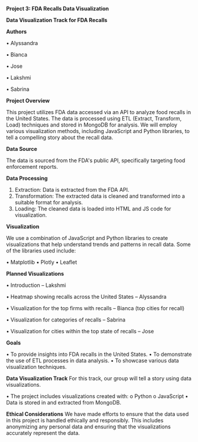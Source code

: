 **Project 3: FDA Recalls Data Visualization**

**Data Visualization Track for FDA Recalls**

**Authors**

•	Alyssandra 

•	Bianca

•	Jose

•	Lakshmi

•	Sabrina

**Project Overview**

This project utilizes FDA data accessed via an API to analyze food recalls in the United States. The data is processed using ETL (Extract, Transform, Load) techniques and stored in MongoDB for analysis. We will employ various visualization methods, including JavaScript and Python libraries, to tell a compelling story about the recall data.

**Data Source**

The data is sourced from the FDA's public API, specifically targeting food enforcement reports.

**Data Processing**

1.	Extraction: Data is extracted from the FDA API.
2.	Transformation: The extracted data is cleaned and transformed into a suitable format for analysis.
3.	Loading: The cleaned data is loaded into HTML and JS code for visualization.

**Visualization**

We use a combination of JavaScript and Python libraries to create visualizations that help understand trends and patterns in recall data. Some of the libraries used include:

•	Matplotlib
•	Plotly
•	Leaflet


**Planned Visualizations**

•	Introduction – Lakshmi

•	Heatmap showing recalls across the United States – Alyssandra

•	Visualization for the top firms with recalls – Bianca (top cities for recall)

•	Visualization for categories of recalls – Sabrina 

•	Visualization for cities within the top state of recalls – Jose

**Goals**

•	To provide insights into FDA recalls in the United States.
•	To demonstrate the use of ETL processes in data analysis.
•	To showcase various data visualization techniques.

**Data Visualization Track**
For this track, our group will tell a story using data visualizations.

•	The project includes visualizations created with:
o	Python
o	JavaScript 
•	Data is stored in and extracted from MongoDB.

**Ethical Considerations**
We have made efforts to ensure that the data used in this project is handled ethically and responsibly. This includes anonymizing any personal data and ensuring that the visualizations accurately represent the data.

